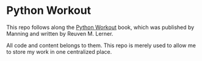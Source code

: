 # Python Workout

This repo follows along the [Python Workout](https://www.manning.com/books/python-workout) book, which was published by Manning and written by Reuven M. Lerner.

All code and content belongs to them. This repo is merely used to allow me to store my work in one centralized place.

